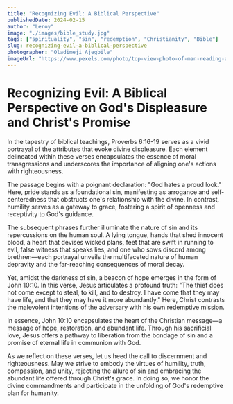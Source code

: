 ```yaml
---
title: "Recognizing Evil: A Biblical Perspective"
publishedDate: 2024-02-15
author: "Leroy"
image: "./images/bible_study.jpg"
tags: ["spirituality", "sin", "redemption", "Christianity", "Bible"]
slug: recognizing-evil-a-biblical-perspective
photographer: "Oladimeji Ajegbile"
imageUrl: "https://www.pexels.com/photo/top-view-photo-of-man-reading-a-book-2574619/"
---
```


# Recognizing Evil: A Biblical Perspective on God's Displeasure and Christ's Promise

In the tapestry of biblical teachings, Proverbs 6:16-19 serves as a vivid portrayal of the attributes that evoke divine displeasure. Each element delineated within these verses encapsulates the essence of moral transgressions and underscores the importance of aligning one's actions with righteousness.

The passage begins with a poignant declaration: "God hates a proud look." Here, pride stands as a foundational sin, manifesting as arrogance and self-centeredness that obstructs one's relationship with the divine. In contrast, humility serves as a gateway to grace, fostering a spirit of openness and receptivity to God's guidance.

The subsequent phrases further illuminate the nature of sin and its repercussions on the human soul. A lying tongue, hands that shed innocent blood, a heart that devises wicked plans, feet that are swift in running to evil, false witness that speaks lies, and one who sows discord among brethren—each portrayal unveils the multifaceted nature of human depravity and the far-reaching consequences of moral decay.

Yet, amidst the darkness of sin, a beacon of hope emerges in the form of John 10:10. In this verse, Jesus articulates a profound truth: "The thief does not come except to steal, to kill, and to destroy. I have come that they may have life, and that they may have it more abundantly." Here, Christ contrasts the malevolent intentions of the adversary with his own redemptive mission.

In essence, John 10:10 encapsulates the heart of the Christian message—a message of hope, restoration, and abundant life. Through his sacrificial love, Jesus offers a pathway to liberation from the bondage of sin and a promise of eternal life in communion with God.

As we reflect on these verses, let us heed the call to discernment and righteousness. May we strive to embody the virtues of humility, truth, compassion, and unity, rejecting the allure of sin and embracing the abundant life offered through Christ's grace. In doing so, we honor the divine commandments and participate in the unfolding of God's redemptive plan for humanity.
